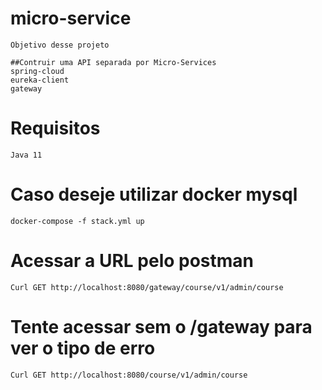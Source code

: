 # micro-service
```
Objetivo desse projeto

##Contruir uma API separada por Micro-Services
spring-cloud
eureka-client
gateway

```
# Requisitos
```
Java 11

```

# Caso deseje utilizar docker mysql
```
docker-compose -f stack.yml up

```
# Acessar a URL pelo postman
```
Curl GET http://localhost:8080/gateway/course/v1/admin/course

```

# Tente acessar sem o /gateway  para ver o tipo de erro
```
Curl GET http://localhost:8080/course/v1/admin/course

```
